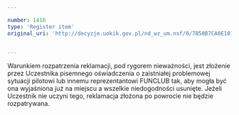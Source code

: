 ```yaml
---

number: 1416
type: 'Register item'
original_uri: 'http://decyzje.uokik.gov.pl/nd_wz_um.nsf/0/7B50B7CA0E10144BC125746600354CEB?OpenDocument'


---
```


Warunkiem rozpatrzenia reklamacji, pod rygorem nieważności, jest złożenie przez Uczestnika pisemnego oświadczenia o zaistniałej problemowej sytuacji pilotowi lub innemu reprezentantowi FUNCLUB tak, aby mogła być ona wyjaśniona już na miejscu a wszelkie niedogodności usunięte. Jeżeli Uczestnik nie uczyni tego, reklamacja złożona po powrocie nie będzie rozpatrywana. 
